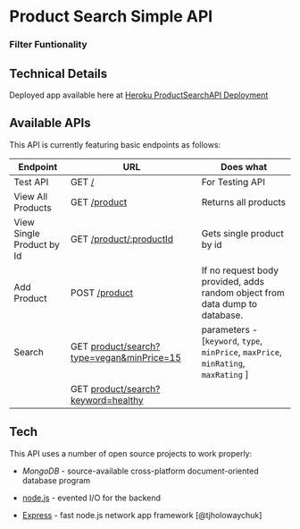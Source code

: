 # Product Search Simple API
### Filter Funtionality

## Technical Details

Deployed app available here at [Heroku ProductSearchAPI Deployment](https://product-search-filter-api.herokuapp.com/)


## Available APIs

This API is currently featuring basic endpoints as follows:

| Endpoint | URL | Does what
| ------ | ------ | ------
| Test API | GET [/](https://product-search-filter-api.herokuapp.com/) | For Testing API
| View All Products | GET [/product](https://product-search-filter-api.herokuapp.com/product) | Returns all products
| View Single Product by Id | GET [/product/:productId](https://product-search-filter-api.herokuapp.com/product/TcHCv0dEod) | Gets single product by id
| Add Product | POST [/product](https://product-search-filter-api.herokuapp.com/product) | If no request body provided, adds random object from data dump to database.
| Search | GET [product/search?type=vegan&minPrice=15](https://product-search-filter-api.herokuapp.com/product/search?type=vegan&minPrice=15) | parameters - [`keyword`, `type`, `minPrice`, `maxPrice`, `minRating`, `maxRating` ]
|  | GET [product/search?keyword=healthy](https://product-search-filter-api.herokuapp.com/product/search?keyword=healthy) | 

## Tech

This API uses a number of open source projects to work properly:

- *MongoDB* - source-available cross-platform document-oriented database program
- [node.js] - evented I/O for the backend
- [Express] - fast node.js network app framework [@tjholowaychuk]

 
   [node.js]: <http://nodejs.org>
   [express]: <http://expressjs.com>
